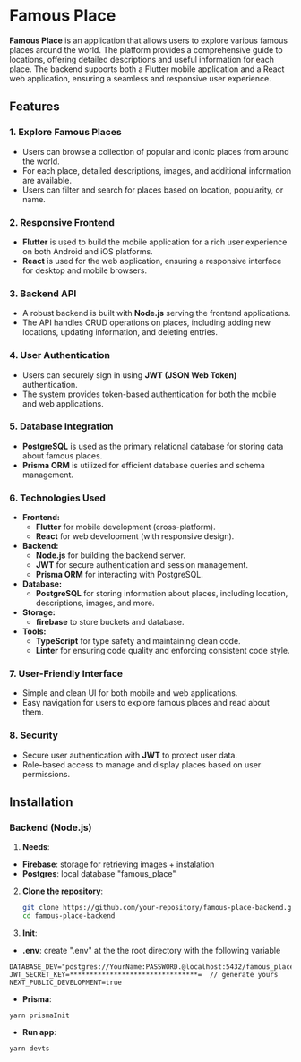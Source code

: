 # Famous Place

**Famous Place** is an application that allows users to explore various famous places around the world. The platform provides a comprehensive guide to locations, offering detailed descriptions and useful information for each place. The backend supports both a Flutter mobile application and a React web application, ensuring a seamless and responsive user experience.

## Features

### 1. **Explore Famous Places**
   - Users can browse a collection of popular and iconic places from around the world.
   - For each place, detailed descriptions, images, and additional information are available.
   - Users can filter and search for places based on location, popularity, or name.

### 2. **Responsive Frontend**
   - **Flutter** is used to build the mobile application for a rich user experience on both Android and iOS platforms.
   - **React** is used for the web application, ensuring a responsive interface for desktop and mobile browsers.

### 3. **Backend API**
   - A robust backend is built with **Node.js** serving the frontend applications.
   - The API handles CRUD operations on places, including adding new locations, updating information, and deleting entries.

### 4. **User Authentication**
   - Users can securely sign in using **JWT (JSON Web Token)** authentication.
   - The system provides token-based authentication for both the mobile and web applications.

### 5. **Database Integration**
   - **PostgreSQL** is used as the primary relational database for storing data about famous places.
   - **Prisma ORM** is utilized for efficient database queries and schema management.

### 6. **Technologies Used**
   - **Frontend:**
     - **Flutter** for mobile development (cross-platform).
     - **React** for web development (with responsive design).
   - **Backend:**
     - **Node.js** for building the backend server.
     - **JWT** for secure authentication and session management.
     - **Prisma ORM** for interacting with PostgreSQL.
   - **Database:**
     - **PostgreSQL** for storing information about places, including location, descriptions, images, and more.
   - **Storage:**
     - **firebase** to store buckets and database.
   - **Tools:**
     - **TypeScript** for type safety and maintaining clean code.
     - **Linter** for ensuring code quality and enforcing consistent code style.

### 7. **User-Friendly Interface**
   - Simple and clean UI for both mobile and web applications.
   - Easy navigation for users to explore famous places and read about them.

### 8. **Security**
   - Secure user authentication with **JWT** to protect user data.
   - Role-based access to manage and display places based on user permissions.

## Installation

### Backend (Node.js)

1. **Needs**:

- **Firebase**: storage for retrieving images + instalation
- **Postgres**: local database "famous_place"

2. **Clone the repository**:

   ```bash
   git clone https://github.com/your-repository/famous-place-backend.git
   cd famous-place-backend

3. **Init**:

- **.env**: create ".env" at the the root directory with the following variable
```PORT=4000
DATABASE_DEV="postgres://YourName:PASSWORD.@localhost:5432/famous_place"
JWT_SECRET_KEY=********************************=  // generate yours
NEXT_PUBLIC_DEVELOPMENT=true
```
- **Prisma**: 

```
yarn prismaInit
```

- **Run app**: 
```
yarn devts
```
 

